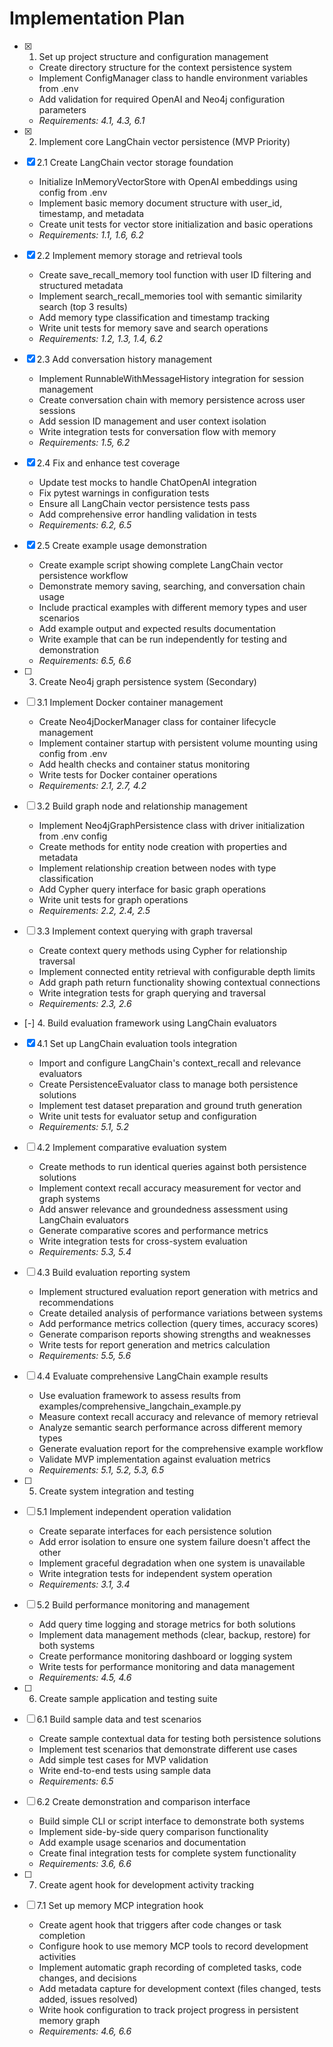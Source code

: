 # Implementation Plan

- [x] 1. Set up project structure and configuration management
  - Create directory structure for the context persistence system
  - Implement ConfigManager class to handle environment variables from .env
  - Add validation for required OpenAI and Neo4j configuration parameters
  - _Requirements: 4.1, 4.3, 6.1_

- [x] 2. Implement core LangChain vector persistence (MVP Priority)
- [x] 2.1 Create LangChain vector storage foundation
  - Initialize InMemoryVectorStore with OpenAI embeddings using config from .env
  - Implement basic memory document structure with user_id, timestamp, and metadata
  - Create unit tests for vector store initialization and basic operations
  - _Requirements: 1.1, 1.6, 6.2_

- [x] 2.2 Implement memory storage and retrieval tools
  - Create save_recall_memory tool function with user ID filtering and structured metadata
  - Implement search_recall_memories tool with semantic similarity search (top 3 results)
  - Add memory type classification and timestamp tracking
  - Write unit tests for memory save and search operations
  - _Requirements: 1.2, 1.3, 1.4, 6.2_

- [x] 2.3 Add conversation history management
  - Implement RunnableWithMessageHistory integration for session management
  - Create conversation chain with memory persistence across user sessions
  - Add session ID management and user context isolation
  - Write integration tests for conversation flow with memory
  - _Requirements: 1.5, 6.2_

- [x] 2.4 Fix and enhance test coverage
  - Update test mocks to handle ChatOpenAI integration
  - Fix pytest warnings in configuration tests
  - Ensure all LangChain vector persistence tests pass
  - Add comprehensive error handling validation in tests
  - _Requirements: 6.2, 6.5_

- [x] 2.5 Create example usage demonstration
  - Create example script showing complete LangChain vector persistence workflow
  - Demonstrate memory saving, searching, and conversation chain usage
  - Include practical examples with different memory types and user scenarios
  - Add example output and expected results documentation
  - Write example that can be run independently for testing and demonstration
  - _Requirements: 6.5, 6.6_

- [ ] 3. Create Neo4j graph persistence system (Secondary)
- [ ] 3.1 Implement Docker container management
  - Create Neo4jDockerManager class for container lifecycle management
  - Implement container startup with persistent volume mounting using config from .env
  - Add health checks and container status monitoring
  - Write tests for Docker container operations
  - _Requirements: 2.1, 2.7, 4.2_

- [ ] 3.2 Build graph node and relationship management
  - Implement Neo4jGraphPersistence class with driver initialization from .env config
  - Create methods for entity node creation with properties and metadata
  - Implement relationship creation between nodes with type classification
  - Add Cypher query interface for basic graph operations
  - Write unit tests for graph operations
  - _Requirements: 2.2, 2.4, 2.5_

- [ ] 3.3 Implement context querying with graph traversal
  - Create context query methods using Cypher for relationship traversal
  - Implement connected entity retrieval with configurable depth limits
  - Add graph path return functionality showing contextual connections
  - Write integration tests for graph querying and traversal
  - _Requirements: 2.3, 2.6_

- [-] 4. Build evaluation framework using LangChain evaluators
- [x] 4.1 Set up LangChain evaluation tools integration
  - Import and configure LangChain's context_recall and relevance evaluators
  - Create PersistenceEvaluator class to manage both persistence solutions
  - Implement test dataset preparation and ground truth generation
  - Write unit tests for evaluator setup and configuration
  - _Requirements: 5.1, 5.2_

- [ ] 4.2 Implement comparative evaluation system
  - Create methods to run identical queries against both persistence solutions
  - Implement context recall accuracy measurement for vector and graph systems
  - Add answer relevance and groundedness assessment using LangChain evaluators
  - Generate comparative scores and performance metrics
  - Write integration tests for cross-system evaluation
  - _Requirements: 5.3, 5.4_

- [ ] 4.3 Build evaluation reporting system
  - Implement structured evaluation report generation with metrics and recommendations
  - Create detailed analysis of performance variations between systems
  - Add performance metrics collection (query times, accuracy scores)
  - Generate comparison reports showing strengths and weaknesses
  - Write tests for report generation and metrics calculation
  - _Requirements: 5.5, 5.6_

- [ ] 4.4 Evaluate comprehensive LangChain example results
  - Use evaluation framework to assess results from examples/comprehensive_langchain_example.py
  - Measure context recall accuracy and relevance of memory retrieval
  - Analyze semantic search performance across different memory types
  - Generate evaluation report for the comprehensive example workflow
  - Validate MVP implementation against evaluation metrics
  - _Requirements: 5.1, 5.2, 5.3, 6.5_

- [ ] 5. Create system integration and testing
- [ ] 5.1 Implement independent operation validation
  - Create separate interfaces for each persistence solution
  - Add error isolation to ensure one system failure doesn't affect the other
  - Implement graceful degradation when one system is unavailable
  - Write integration tests for independent system operation
  - _Requirements: 3.1, 3.4_

- [ ] 5.2 Build performance monitoring and management
  - Add query time logging and storage metrics for both solutions
  - Implement data management methods (clear, backup, restore) for both systems
  - Create performance monitoring dashboard or logging system
  - Write tests for performance monitoring and data management
  - _Requirements: 4.5, 4.6_

- [ ] 6. Create sample application and testing suite
- [ ] 6.1 Build sample data and test scenarios
  - Create sample contextual data for testing both persistence solutions
  - Implement test scenarios that demonstrate different use cases
  - Add simple test cases for MVP validation
  - Write end-to-end tests using sample data
  - _Requirements: 6.5_

- [ ] 6.2 Create demonstration and comparison interface
  - Build simple CLI or script interface to demonstrate both systems
  - Implement side-by-side query comparison functionality
  - Add example usage scenarios and documentation
  - Create final integration tests for complete system functionality
  - _Requirements: 3.6, 6.6_

- [ ] 7. Create agent hook for development activity tracking
- [ ] 7.1 Set up memory MCP integration hook
  - Create agent hook that triggers after code changes or task completion
  - Configure hook to use memory MCP tools to record development activities
  - Implement automatic graph recording of completed tasks, code changes, and decisions
  - Add metadata capture for development context (files changed, tests added, issues resolved)
  - Write hook configuration to track project progress in persistent memory graph
  - _Requirements: 4.6, 6.6_
